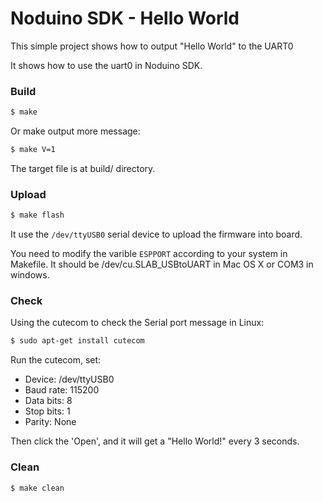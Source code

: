 Noduino SDK - Hello World
===========================================

This simple project shows how to output "Hello World" to the UART0

It shows how to use the uart0 in Noduino SDK.


### Build

```bash
$ make
```

Or make output more message:

```bash
$ make V=1
```

The target file is at build/ directory.


### Upload

```bash
$ make flash
```

It use the ```/dev/ttyUSB0``` serial device to upload the firmware into board.

You need to modify the varible ```ESPPORT``` according to your system in
Makefile. It should be /dev/cu.SLAB_USBtoUART in Mac OS X or COM3 in windows.


### Check

Using the cutecom to check the Serial port message in Linux:

```bash
$ sudo apt-get install cutecom
```

Run the cutecom, set:

 * Device: /dev/ttyUSB0
 * Baud rate: 115200
 * Data bits: 8
 * Stop bits: 1
 * Parity: None

Then click the 'Open', and it will get a "Hello World!" every 3 seconds.


### Clean

```bash
$ make clean
```
